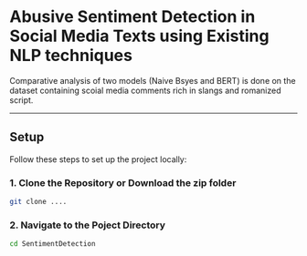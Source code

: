 # **Abusive Sentiment Detection in Social Media Texts using Existing NLP techniques**

Comparative analysis of two models (Naive Bsyes and BERT) is done on the dataset containing scoial media comments rich in slangs and romanized script.

---

## **Setup**

Follow these steps to set up the project locally:

### **1. Clone the Repository or Download the zip folder**
```bash
git clone ....
```

### **2. Navigate to the Poject Directory**

```bash
cd SentimentDetection
```

